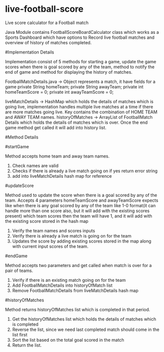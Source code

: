 # live-football-score
Live score calculator for a Football match

Java Module contains FootballScoreBoardCalculator class which works as a Sports Dashboard 
which have options to Record live football matches and overview of history of matches completed.

#Implementation Details

Implementation consist of 5 methods for starting a game, update the game scores when there is goal scored
by any of the team, method to notify the end of game and method for displaying the history of matches.

FootballMatchDetails.java -> Object represents a match, it have fields for a game
            private String homeTeam;
            private String awayTeam;
            private int homeTeamScore = 0;
            private int awayTeamScore = 0;

liveMatchDetails -> HashMap which holds the details of matches which is going live, implementation handles multiple live matches at a time if there are more matches going live.
                    Key contains the combination of HOME TEAM and AWAY TEAM names.
historyOfMatches -> ArrayList of FootballMatch Details which holds the details of matches which is over. Once the end game method get called it will add into history list.


#Method Details

#startGame

Method accepts home team and away team names. 
1. Check names are valid
2. Checks if there is already a live match going on if yes return error string
3. add into liveMatchDetails hash map for reference

#updateScore

Method used to update the score when there is a goal scored by any of the team. Accepts 4 parameters
homeTeamScore and awayTeamScore expects like when there is any goal scored by any of the team like 1-0 format(it can handle more than one score also, but it will add with the existing scores present)
which team scores then the team will have 1, and it will add with the existing score stored in the hash map
1. Verify the team names and scores inputs
2. Verify there is already a live match is going on for the team
3. Updates the score by adding existing scores stored in the map along with current input scores of the team.

#endGame

Method accepts two parameters and get called when match is over for a pair of teams.
1. Verify if there is an existing match going on for the team
2. Add FootballMatchDetails into historyOfMatch list
3. Remove FootballMatchDetails from liveMatchDetails hash map

#historyOfMatches

Method returns historyOfMatches list which is completed in that period.
1. Get the historyOfMatches list which holds the details of matches which is completed
2. Reverse the list, since we need last completed match should come in the list first
3. Sort the list based on the total goal scored in the match
4. Return the list.

